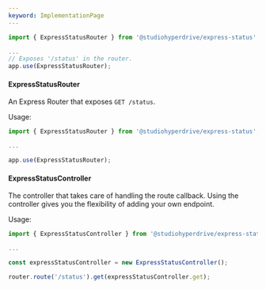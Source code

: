 ```yaml
---
keyword: ImplementationPage
---
```


```typescript
import { ExpressStatusRouter } from '@studiohyperdrive/express-status';

...
// Exposes '/status' in the router.
app.use(ExpressStatusRouter);
```

#### ExpressStatusRouter

An Express Router that exposes `GET /status`.

Usage:

```typescript
import { ExpressStatusRouter } from '@studiohyperdrive/express-status';

...

app.use(ExpressStatusRouter);
```

#### ExpressStatusController

The controller that takes care of handling the route callback.
Using the controller gives you the flexibility of adding your own endpoint.

Usage:

```typescript
import { ExpressStatusController } from '@studiohyperdrive/express-status';

...

const expressStatusController = new ExpressStatusController();

router.route('/status').get(expressStatusController.get);
```
